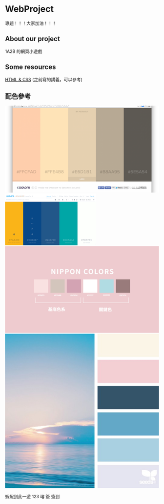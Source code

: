 # WebProject
專題！！！大家加油！！！
 
## About our project
1A2B 的網頁小遊戲

## Some resources
<a href="https://hackmd.io/@x10/HJl1rdgMo" targen="_blank">HTML & CSS</a> (之前寫的講義，可以參考)

## 配色參考
![Alt text](images/color1.png)
![Alt text](images/color2.png)
![Alt text](images/color3.png)
![Alt text](images/color4.png)

蝦蝦到此一遊
123
瑢 簽
簽到